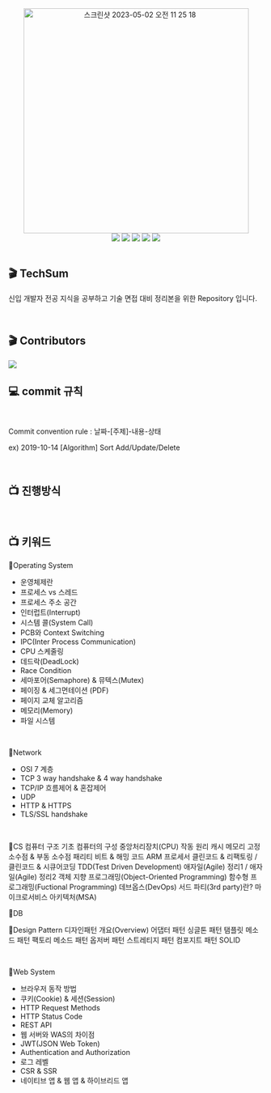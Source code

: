 <div align="center">
  

<img width="445" alt="스크린샷 2023-05-02 오전 11 25 18" src="https://user-images.githubusercontent.com/81874493/235566260-55975eae-d712-45c0-b510-098a82392f1e.png">

<br>

<img src="https://img.shields.io/badge/OS-007396?style=for-the-badge&logo=pcgamingwiki&logoColor=white">
 <img src="https://img.shields.io/badge/CS-E34F26?style=for-the-badge&logo=readthedocs&Color=white"> <img src="https://img.shields.io/badge/Network-1572B6?style=for-the-badge&logo=dotnet&logoColor=white"> <img src="https://img.shields.io/badge/DB-7952B3?style=for-the-badge&logo=amazondynamodb&logoColor=white">

<img src="https://img.shields.io/badge/WebSystem-6DB33F?style=for-the-badge&logo=googlechrome&logoColor=white">


</div>



<br>

## 🎬 TechSum

 신입 개발자 전공 지식을 공부하고 기술 면접 대비 정리본을 위한 Repository 입니다.


<br>

## 🎬 Contributors

<a href = "https://github.com/techsum.org/tech_study/graphs/contributors">
  <img src = "https://contrib.rocks/image?repo = JiYongKim/tech_study"/>
</a>

## 💻 commit 규칙

<br>

Commit convention rule : 날짜-[주제]-내용-상태

ex) 2019-10-14 [Algorithm] Sort Add/Update/Delete

<br>

## 📺 진행방식

<br>
  


## 📺 키워드

 📍Operating System
  * 운영체제란
  * 프로세스 vs 스레드
  * 프로세스 주소 공간
  * 인터럽트(Interrupt)
  * 시스템 콜(System Call)
  * PCB와 Context Switching
  * IPC(Inter Process Communication)
  * CPU 스케줄링
  * 데드락(DeadLock)
  * Race Condition
  * 세마포어(Semaphore) & 뮤텍스(Mutex)
  * 페이징 & 세그먼테이션 (PDF)
  * 페이지 교체 알고리즘
  * 메모리(Memory)
  * 파일 시스템
<br>

 📍Network
  * OSI 7 계층
  * TCP 3 way handshake & 4 way handshake
  * TCP/IP 흐름제어 & 혼잡제어
  * UDP
  * HTTP & HTTPS
  * TLS/SSL handshake
<br>

 📍CS
 컴퓨터 구조 기초
컴퓨터의 구성
중앙처리장치(CPU) 작동 원리
캐시 메모리
고정 소수점 & 부동 소수점
패리티 비트 & 해밍 코드
ARM 프로세서
클린코드 & 리팩토링 / 클린코드 & 시큐어코딩
TDD(Test Driven Development)
애자일(Agile) 정리1 / 애자일(Agile) 정리2
객체 지향 프로그래밍(Object-Oriented Programming)
함수형 프로그래밍(Fuctional Programming)
데브옵스(DevOps)
서드 파티(3rd party)란?
마이크로서비스 아키텍처(MSA)
 
 
 📍DB
 
 
 📍Design Pattern
디자인패턴 개요(Overview)
어댑터 패턴
싱글톤 패턴
탬플릿 메소드 패턴
팩토리 메소드 패턴
옵저버 패턴
스트레티지 패턴
컴포지트 패턴
SOLID

  
 
 <br>
 
 📍Web System
  * 브라우저 동작 방법
  * 쿠키(Cookie) & 세션(Session)
  * HTTP Request Methods
  * HTTP Status Code
  * REST API
  * 웹 서버와 WAS의 차이점
  * JWT(JSON Web Token)
  * Authentication and Authorization
  * 로그 레벨
  * CSR & SSR
  * 네이티브 앱 & 웹 앱 & 하이브리드 앱
  







